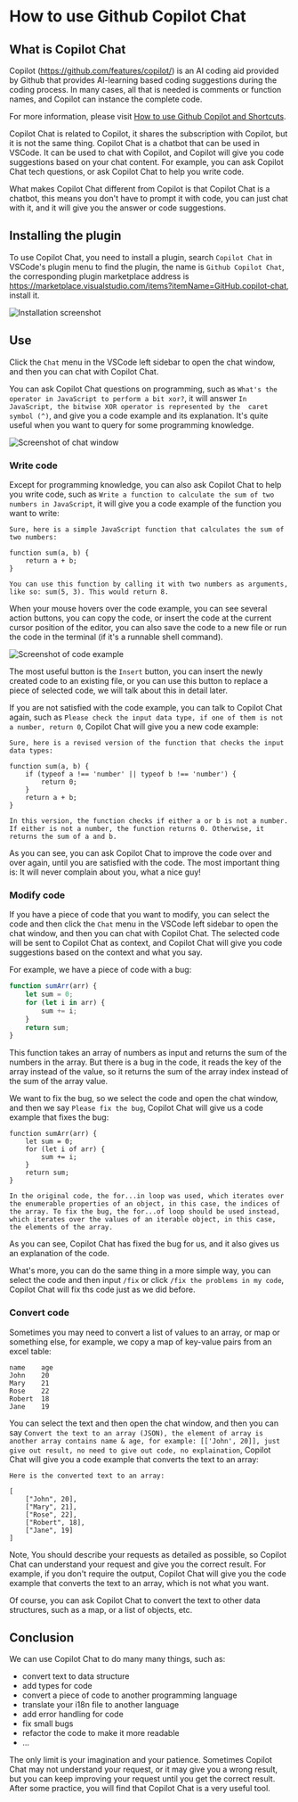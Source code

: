 # How to use Github Copilot Chat

## What is Copilot Chat

Copilot (<https://github.com/features/copilot/>) is an AI coding aid provided by Github that provides AI-learning based coding suggestions during the coding process. In many cases, all that is needed is comments or function names, and Copilot can instance the complete code.

For more information, please visit [How to use Github Copilot and Shortcuts](/en/vscode/copilot-usage-and-shortcut.html).

Copilot Chat is related to Copilot, it shares the subscription with Copilot, but it is not the same thing. Copilot Chat is a chatbot that can be used in VSCode. It can be used to chat with Copilot, and Copilot will give you code suggestions based on your chat content. For example, you can ask Copilot Chat tech questions, or ask Copilot Chat to help you write code.

What makes Copilot Chat different from Copilot is that Copilot Chat is a chatbot, this means you don't have to prompt it with code, you can just chat with it, and it will give you the answer or code suggestions.

## Installing the plugin

To use Copilot Chat, you need to install a plugin, search `Copilot Chat` in VSCode's plugin menu to find the plugin, the name is `Github Copilot Chat`, the corresponding plugin marketplace address is <https://marketplace.visualstudio.com/items?itemName=GitHub.copilot-chat>, install it.

![Installation screenshot](/attachments/vscode/copilot-chat-usage/01.png)

## Use

Click the `Chat` menu in the VSCode left sidebar to open the chat window, and then you can chat with Copilot Chat.

You can ask Copilot Chat questions on programming, such as `What's the operator in JavaScript to perform a bit xor?`, it will answer `In JavaScript, the bitwise XOR operator is represented by the  caret symbol (^)`, and give you a code example and its explanation. It's quite useful when you want to query for some programming knowledge.

![Screenshot of chat window](/attachments/vscode/copilot-chat-usage/02.png)

### Write code

Except for programming knowledge, you can also ask Copilot Chat to help you write code, such as `Write a function to calculate the sum of two numbers in JavaScript`, it will give you a code example of the function you want to write:

```
Sure, here is a simple JavaScript function that calculates the sum of two numbers:

function sum(a, b) {
    return a + b;
}

You can use this function by calling it with two numbers as arguments, like so: sum(5, 3). This would return 8.
```

When your mouse hovers over the code example, you can see several action buttons, you can copy the code, or insert the code at the current cursor position of the editor, you can also save the code to a new file or run the code in the terminal (if it's a runnable shell command).

![Screenshot of code example](/attachments/vscode/copilot-chat-usage/03.png)

The most useful button is the `Insert` button, you can insert the newly created code to an existing file, or you can use this button to replace a piece of selected code, we will talk about this in detail later.

If you are not satisfied with the code example, you can talk to Copilot Chat again, such as `Please check the input data type, if one of them is not a number, return 0`, Copilot Chat will give you a new code example:

```
Sure, here is a revised version of the function that checks the input data types:

function sum(a, b) {
    if (typeof a !== 'number' || typeof b !== 'number') {
        return 0;
    }
    return a + b;
}

In this version, the function checks if either a or b is not a number. If either is not a number, the function returns 0. Otherwise, it returns the sum of a and b.
```

As you can see, you can ask Copilot Chat to improve the code over and over again, until you are satisfied with the code. The most important thing is: It will never complain about you, what a nice guy!

### Modify code

If you have a piece of code that you want to modify, you can select the code and then click the `Chat` menu in the VSCode left sidebar to open the chat window, and then you can chat with Copilot Chat. The selected code will be sent to Copilot Chat as context, and Copilot Chat will give you code suggestions based on the context and what you say.

For example, we have a piece of code with a bug:

```javascript
function sumArr(arr) {
    let sum = 0;
    for (let i in arr) {
        sum += i;
    }
    return sum;
}
```

This function takes an array of numbers as input and returns the sum of the numbers in the array. But there is a bug in the code, it reads the key of the array instead of the value, so it returns the sum of the array index instead of the sum of the array value.

We want to fix the bug, so we select the code and open the chat window, and then we say `Please fix the bug`, Copilot Chat will give us a code example that fixes the bug:

```
function sumArr(arr) {
    let sum = 0;
    for (let i of arr) {
        sum += i;
    }
    return sum;
}

In the original code, the for...in loop was used, which iterates over the enumerable properties of an object, in this case, the indices of the array. To fix the bug, the for...of loop should be used instead, which iterates over the values of an iterable object, in this case, the elements of the array.
```

As you can see, Copilot Chat has fixed the bug for us, and it also gives us an explanation of the code.

What's more, you can do the same thing in a more simple way, you can select the code and then input `/fix` or click `/fix the problems in my code`, Copilot Chat will fix ths code just as we did before.

### Convert code

Sometimes you may need to convert a list of values to an array, or map or something else, for example, we copy a map of key-value pairs from an excel table:

```
name    age
John    20
Mary    21
Rose    22
Robert  18
Jane    19
```

You can select the text and then open the chat window, and then you can say `Convert the text to an array (JSON), the element of array is another array contains name & age, for example: [['John', 20]], just give out result, no need to give out code, no explaination`, Copilot Chat will give you a code example that converts the text to an array:

```
Here is the converted text to an array:

[
    ["John", 20],
    ["Mary", 21],
    ["Rose", 22],
    ["Robert", 18],
    ["Jane", 19]
]
```

Note, You should describe your requests as detailed as possible, so Copilot Chat can understand your request and give you the correct result. For example, if you don't require the output, Copilot Chat will give you the code example that converts the text to an array, which is not what you want.

Of course, you can ask Copilot Chat to convert the text to other data structures, such as a map, or a list of objects, etc.

## Conclusion

We can use Copilot Chat to do many many things, such as:

- convert text to data structure
- add types for code
- convert a piece of code to another programming language
- translate your i18n file to another language
- add error handling for code
- fix small bugs
- refactor the code to make it more readable
- ...

The only limit is your imagination and your patience. Sometimes Copilot Chat may not understand your request, or it may give you a wrong result, but you can keep improving your request until you get the correct result. After some practice, you will find that Copilot Chat is a very useful tool.
